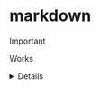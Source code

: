 # markdown

> [!IMPORTANT]
> Works

<details><summary>Details</summary>

> [!IMPORTANT]
> Broken

</details> 
